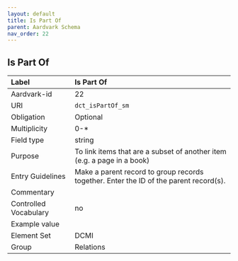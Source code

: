 ```yaml
---
layout: default
title: Is Part Of
parent: Aardvark Schema
nav_order: 22
---
```


## Is Part Of

| Label                 | Is Part Of                                                                                        |
| :-------------------- | :------------------------------------------------------------------------------------------------ |
| Aardvark-id           | 22                                                                                                |
| URI                   | `dct_isPartOf_sm`                                                                                 |
| Obligation            | Optional                                                                                          |
| Multiplicity          | 0-\*                                                                                              |
| Field type            | string                                                                                            |
| Purpose               | To link items that are a subset of another item (e.g. a page in a book)                           |
| Entry Guidelines      | Make a parent record to group records together. Enter the ID of the parent record(s).             |
| Commentary            |                                                                                                   |
| Controlled Vocabulary | no                                                                                                |
| Example value         |                                                                                                   |
| Element Set           | DCMI                                                                                              |
| Group                 | Relations                                                                                         |
